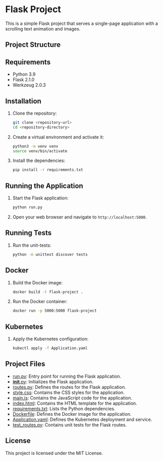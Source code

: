 # Flask Project

This is a simple Flask project that serves a single-page application with a scrolling text animation and images.

## Project Structure

## Requirements

- Python 3.9
- Flask 2.1.0
- Werkzeug 2.0.3

## Installation

1. Clone the repository:
    ```sh
    git clone <repository-url>
    cd <repository-directory>
    ```

2. Create a virtual environment and activate it:
    ```sh
    python3 -m venv venv
    source venv/bin/activate
    ```

3. Install the dependencies:
    ```sh
    pip install -r requirements.txt
    ```

## Running the Application

1. Start the Flask application:
    ```sh
    python run.py
    ```

2. Open your web browser and navigate to `http://localhost:5000`.

## Running Tests

1. Run the unit-tests:
    ```sh
    python -m unittest discover tests
    ```

## Docker

1. Build the Docker image:
    ```sh
    docker build -t flask-project .
    ```

2. Run the Docker container:
    ```sh
    docker run -p 5000:5000 flask-project
    ```

## Kubernetes

1. Apply the Kubernetes configuration:
    ```sh
    kubectl apply -f Application.yaml
    ```

## Project Files

- [run.py](http://_vscodecontentref_/10): Entry point for running the Flask application.
- [__init__.py](http://_vscodecontentref_/11): Initializes the Flask application.
- [routes.py](http://_vscodecontentref_/12): Defines the routes for the Flask application.
- [style.css](http://_vscodecontentref_/13): Contains the CSS styles for the application.
- [main.js](http://_vscodecontentref_/14): Contains the JavaScript code for the application.
- [index.html](http://_vscodecontentref_/15): Contains the HTML template for the application.
- [requirements.txt](http://_vscodecontentref_/16): Lists the Python dependencies.
- [Dockerfile](http://_vscodecontentref_/17): Defines the Docker image for the application.
- [Application.yaml](http://_vscodecontentref_/18): Defines the Kubernetes deployment and service.
- [test_routes.py](http://_vscodecontentref_/19): Contains unit tests for the Flask routes.

## License

This project is licensed under the MIT License.
